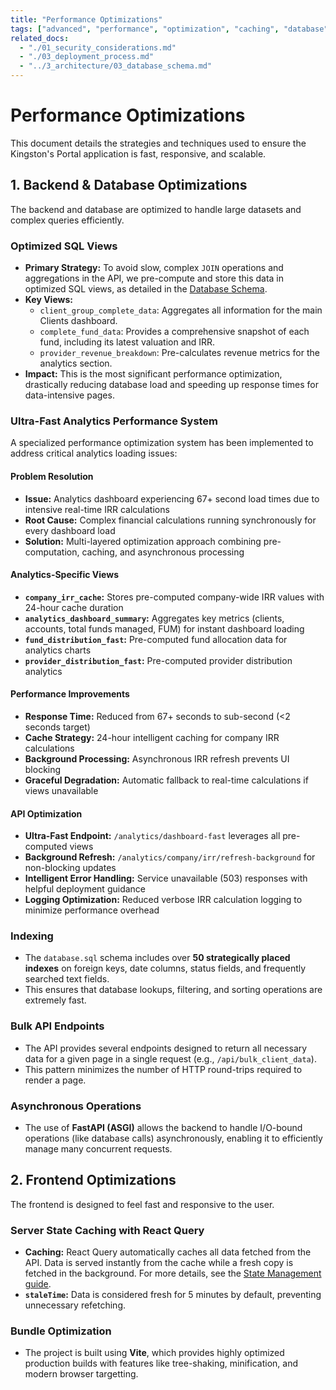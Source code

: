 ```yaml
---
title: "Performance Optimizations"
tags: ["advanced", "performance", "optimization", "caching", "database"]
related_docs:
  - "./01_security_considerations.md"
  - "./03_deployment_process.md"
  - "../3_architecture/03_database_schema.md"
---
```

# Performance Optimizations

This document details the strategies and techniques used to ensure the Kingston's Portal application is fast, responsive, and scalable.

## 1. Backend & Database Optimizations

The backend and database are optimized to handle large datasets and complex queries efficiently.

### Optimized SQL Views
- **Primary Strategy:** To avoid slow, complex `JOIN` operations and aggregations in the API, we pre-compute and store this data in optimized SQL views, as detailed in the [Database Schema](../3_architecture/03_database_schema.md).
- **Key Views:**
  - `client_group_complete_data`: Aggregates all information for the main Clients dashboard.
  - `complete_fund_data`: Provides a comprehensive snapshot of each fund, including its latest valuation and IRR.
  - `provider_revenue_breakdown`: Pre-calculates revenue metrics for the analytics section.
- **Impact:** This is the most significant performance optimization, drastically reducing database load and speeding up response times for data-intensive pages.

### Ultra-Fast Analytics Performance System
A specialized performance optimization system has been implemented to address critical analytics loading issues:

#### Problem Resolution
- **Issue:** Analytics dashboard experiencing 67+ second load times due to intensive real-time IRR calculations
- **Root Cause:** Complex financial calculations running synchronously for every dashboard load
- **Solution:** Multi-layered optimization approach combining pre-computation, caching, and asynchronous processing

#### Analytics-Specific Views
- **`company_irr_cache`:** Stores pre-computed company-wide IRR values with 24-hour cache duration
- **`analytics_dashboard_summary`:** Aggregates key metrics (clients, accounts, total funds managed, FUM) for instant dashboard loading
- **`fund_distribution_fast`:** Pre-computed fund allocation data for analytics charts
- **`provider_distribution_fast`:** Pre-computed provider distribution analytics

#### Performance Improvements
- **Response Time:** Reduced from 67+ seconds to sub-second (<2 seconds target)
- **Cache Strategy:** 24-hour intelligent caching for company IRR calculations
- **Background Processing:** Asynchronous IRR refresh prevents UI blocking
- **Graceful Degradation:** Automatic fallback to real-time calculations if views unavailable

#### API Optimization
- **Ultra-Fast Endpoint:** `/analytics/dashboard-fast` leverages all pre-computed views
- **Background Refresh:** `/analytics/company/irr/refresh-background` for non-blocking updates
- **Intelligent Error Handling:** Service unavailable (503) responses with helpful deployment guidance
- **Logging Optimization:** Reduced verbose IRR calculation logging to minimize performance overhead

### Indexing
- The `database.sql` schema includes over **50 strategically placed indexes** on foreign keys, date columns, status fields, and frequently searched text fields.
- This ensures that database lookups, filtering, and sorting operations are extremely fast.

### Bulk API Endpoints
- The API provides several endpoints designed to return all necessary data for a given page in a single request (e.g., `/api/bulk_client_data`).
- This pattern minimizes the number of HTTP round-trips required to render a page.

### Asynchronous Operations
- The use of **FastAPI (ASGI)** allows the backend to handle I/O-bound operations (like database calls) asynchronously, enabling it to efficiently manage many concurrent requests.

## 2. Frontend Optimizations

The frontend is designed to feel fast and responsive to the user.

### Server State Caching with React Query
- **Caching:** React Query automatically caches all data fetched from the API. Data is served instantly from the cache while a fresh copy is fetched in the background. For more details, see the [State Management guide](../5_frontend_guide/02_state_management.md).
- **`staleTime`:** Data is considered fresh for 5 minutes by default, preventing unnecessary refetching.

### Bundle Optimization
- The project is built using **Vite**, which provides highly optimized production builds with features like tree-shaking, minification, and modern browser targetting.